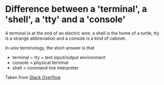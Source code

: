 # Difference between a 'terminal', a 'shell', a 'tty' and a 'console'

A terminal is at the end of an electric wire, a shell is the home of a turtle, tty is a strange abbreviation and a console is a kind of cabinet.

In unix terminology, the short answer is that

* terminal = tty = text input/output environment
* console = physical terminal
* shell = command line interpreter

Taken from [Stack Overflow](http://unix.stackexchange.com/questions/4126/what-is-the-exact-difference-between-a-terminal-a-shell-a-tty-and-a-con)